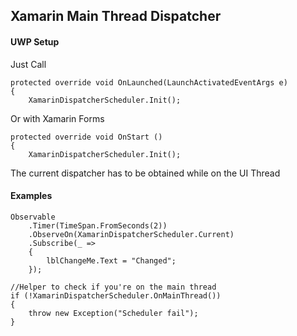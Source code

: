 ## Xamarin Main Thread Dispatcher

#### UWP Setup

Just Call
```
protected override void OnLaunched(LaunchActivatedEventArgs e)
{
    XamarinDispatcherScheduler.Init();
```

Or with Xamarin Forms
```
protected override void OnStart ()
{
    XamarinDispatcherScheduler.Init();
```

The current dispatcher has to be obtained while on the UI Thread


#### Examples

```
Observable
    .Timer(TimeSpan.FromSeconds(2))
    .ObserveOn(XamarinDispatcherScheduler.Current)
    .Subscribe(_ =>
    {
        lblChangeMe.Text = "Changed";
    });
```

```
//Helper to check if you're on the main thread
if (!XamarinDispatcherScheduler.OnMainThread())
{
    throw new Exception("Scheduler fail");
}
```